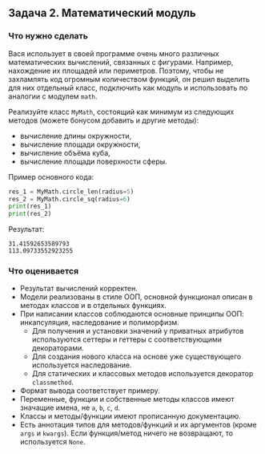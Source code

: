 ## Задача 2. Математический модуль
### Что нужно сделать
Вася использует в своей программе очень много различных математических вычислений, связанных с фигурами. Например, нахождение их площадей или периметров. Поэтому, чтобы не захламлять код огромным количеством функций, он решил выделить для них отдельный класс, подключить как модуль и использовать по аналогии с модулем `math`.

Реализуйте класс `MyMath`, состоящий как минимум из следующих методов (можете бонусом добавить и другие методы):

- вычисление длины окружности,
- вычисление площади окружности,
- вычисление объёма куба,
- вычисление площади поверхности сферы.

Пример основного кода:
```python
res_1 = MyMath.circle_len(radius=5)
res_2 = MyMath.circle_sq(radius=6)
print(res_1)
print(res_2)
```

Результат:
```
31.41592653589793
113.09733552923255
```
### Что оценивается
- Результат вычислений корректен.
- Модели реализованы в стиле ООП, основной функционал описан в методах классов и в отдельных функциях.
- При написании классов соблюдаются основные принципы ООП: инкапсуляция, наследование и полиморфизм.
  - Для получения и установки значений у приватных атрибутов используются сеттеры и геттеры с соответствующими декораторами.
  - Для создания нового класса на основе уже существующего используется наследование.
  - Для статических и классовых методов используется декоратор `classmethod`.
- Формат вывода соответствует примеру.
- Переменные, функции и собственные методы классов имеют значащие имена, не `a`, `b`, `c`, `d`.
- Классы и методы/функции имеют прописанную документацию.
- Есть аннотация типов для методов/функций и их аргументов (кроме `args` и `kwargs`). Если функция/метод ничего не возвращают, то используется `None`.

